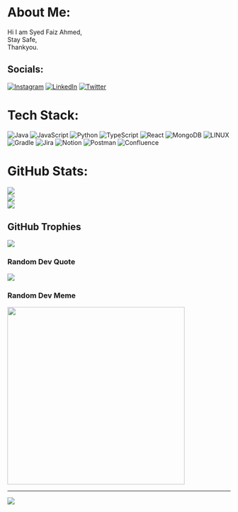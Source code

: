 # About Me:
Hi I am Syed Faiz Ahmed,<br>Stay Safe,<br>Thankyou.


## Socials:
[![Instagram](https://img.shields.io/badge/Instagram-%23E4405F.svg?logo=Instagram&logoColor=white)](https://instagram.com/selfnirbhar) [![LinkedIn](https://img.shields.io/badge/LinkedIn-%230077B5.svg?logo=linkedin&logoColor=white)](https://linkedin.com/in/sfaizwork) [![Twitter](https://img.shields.io/badge/Twitter-%231DA1F2.svg?logo=Twitter&logoColor=white)](https://twitter.com/selfnirbhar) 

# Tech Stack:
![Java](https://img.shields.io/badge/java-%23ED8B00.svg?style=plastic&logo=java&logoColor=white) ![JavaScript](https://img.shields.io/badge/javascript-%23323330.svg?style=plastic&logo=javascript&logoColor=%23F7DF1E) ![Python](https://img.shields.io/badge/python-3670A0?style=plastic&logo=python&logoColor=ffdd54) ![TypeScript](https://img.shields.io/badge/typescript-%23007ACC.svg?style=plastic&logo=typescript&logoColor=white) ![React](https://img.shields.io/badge/react-%2320232a.svg?style=plastic&logo=react&logoColor=%2361DAFB) ![MongoDB](https://img.shields.io/badge/MongoDB-%234ea94b.svg?style=plastic&logo=mongodb&logoColor=white) ![LINUX](https://img.shields.io/badge/Linux-FCC624?style=plastic&logo=linux&logoColor=black) ![Gradle](https://img.shields.io/badge/Gradle-02303A.svg?style=plastic&logo=Gradle&logoColor=white) ![Jira](https://img.shields.io/badge/jira-%230A0FFF.svg?style=plastic&logo=jira&logoColor=white) ![Notion](https://img.shields.io/badge/Notion-%23000000.svg?style=plastic&logo=notion&logoColor=white) ![Postman](https://img.shields.io/badge/Postman-FF6C37?style=plastic&logo=postman&logoColor=white) ![Confluence](https://img.shields.io/badge/confluence-%23172BF4.svg?style=plastic&logo=confluence&logoColor=white)
# GitHub Stats:
![](https://github-readme-stats.vercel.app/api?username=FaizAhmedFaiz&theme=default&hide_border=false&include_all_commits=true&count_private=true)<br/>
![](https://github-readme-streak-stats.herokuapp.com/?user=FaizAhmedFaiz&theme=default&hide_border=false)<br/>
![](https://github-readme-stats.vercel.app/api/top-langs/?username=FaizAhmedFaiz&theme=default&hide_border=false&include_all_commits=true&count_private=true&layout=compact)

## GitHub Trophies
![](https://github-profile-trophy.vercel.app/?username=FaizAhmedFaiz&theme=flat&no-frame=false&no-bg=false&margin-w=4)

### Random Dev Quote
![](https://quotes-github-readme.vercel.app/api?type=vetical&theme=dark)

### Random Dev Meme
<img src='https://randommeme-five.vercel.app/' style="height: 400px;"/>

---
[![](https://visitcount.itsvg.in/api?id=FaizAhmedFaiz&icon=8&color=3)](https://visitcount.itsvg.in)
